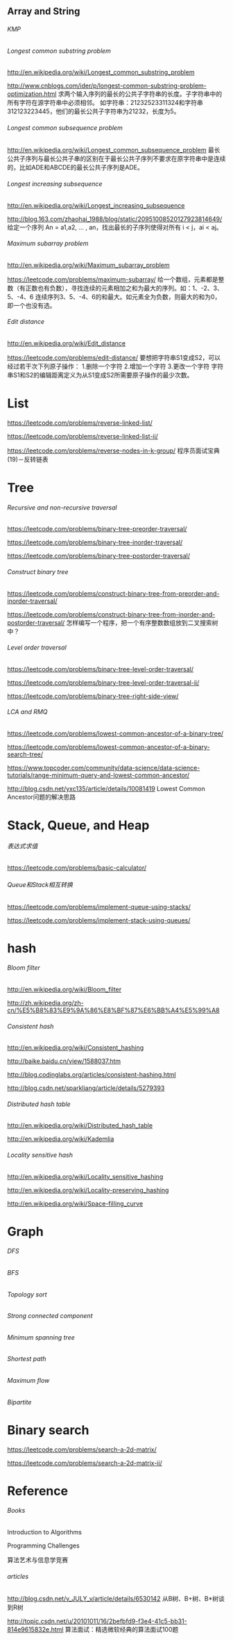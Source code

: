 ## Array and String

###### KMP

###### Longest common substring problem

http://en.wikipedia.org/wiki/Longest_common_substring_problem

http://www.cnblogs.com/ider/p/longest-common-substring-problem-optimization.html
求两个输入序列的最长的公共子字符串的长度。子字符串中的所有字符在源字符串中必须相邻。
如字符串：21232523311324和字符串312123223445，他们的最长公共子字符串为21232，长度为5。

###### Longest common subsequence problem

http://en.wikipedia.org/wiki/Longest_common_subsequence_problem
最长公共子序列与最长公共子串的区别在于最长公共子序列不要求在原字符串中是连续的，比如ADE和ABCDE的最长公共子序列是ADE。

###### Longest increasing subsequence

http://en.wikipedia.org/wiki/Longest_increasing_subsequence

http://blog.163.com/zhaohai_1988/blog/static/20951008520127923814649/
给定一个序列 An = a1,a2, ... , an，找出最长的子序列使得对所有 i < j，ai < aj。

###### Maximum subarray problem

http://en.wikipedia.org/wiki/Maximum_subarray_problem

https://leetcode.com/problems/maximum-subarray/
给一个数组，元素都是整数（有正数也有负数），寻找连续的元素相加之和为最大的序列。如：1、-2、3、5、-4、6 连续序列3、5、-4、6的和最大。如元素全为负数，则最大的和为0，即一个也没有选。

###### Edit distance

http://en.wikipedia.org/wiki/Edit_distance

https://leetcode.com/problems/edit-distance/
要想把字符串S1变成S2，可以经过若干次下列原子操作：
1.删除一个字符
2.增加一个字符
3.更改一个字符
字符串S1和S2的编辑距离定义为从S1变成S2所需要原子操作的最少次数。

# List

https://leetcode.com/problems/reverse-linked-list/

https://leetcode.com/problems/reverse-linked-list-ii/

https://leetcode.com/problems/reverse-nodes-in-k-group/
程序员面试宝典(19)－反转链表

# Tree

###### Recursive and non-recursive traversal

https://leetcode.com/problems/binary-tree-preorder-traversal/

https://leetcode.com/problems/binary-tree-inorder-traversal/

https://leetcode.com/problems/binary-tree-postorder-traversal/

###### Construct binary tree

https://leetcode.com/problems/construct-binary-tree-from-preorder-and-inorder-traversal/

https://leetcode.com/problems/construct-binary-tree-from-inorder-and-postorder-traversal/
怎样编写一个程序，把一个有序整数数组放到二叉搜索树中？

###### Level order traversal

https://leetcode.com/problems/binary-tree-level-order-traversal/

https://leetcode.com/problems/binary-tree-level-order-traversal-ii/

https://leetcode.com/problems/binary-tree-right-side-view/

###### LCA and RMQ

https://leetcode.com/problems/lowest-common-ancestor-of-a-binary-tree/

https://leetcode.com/problems/lowest-common-ancestor-of-a-binary-search-tree/

https://www.topcoder.com/community/data-science/data-science-tutorials/range-minimum-query-and-lowest-common-ancestor/

http://blog.csdn.net/yxc135/article/details/10081419
Lowest Common Ancestor问题的解决思路

# Stack, Queue, and Heap

###### 表达式求值

https://leetcode.com/problems/basic-calculator/

###### Queue和Stack相互转换

https://leetcode.com/problems/implement-queue-using-stacks/

https://leetcode.com/problems/implement-stack-using-queues/

# hash

###### Bloom filter

http://en.wikipedia.org/wiki/Bloom_filter

http://zh.wikipedia.org/zh-cn/%E5%B8%83%E9%9A%86%E8%BF%87%E6%BB%A4%E5%99%A8

###### Consistent hash

http://en.wikipedia.org/wiki/Consistent_hashing

http://baike.baidu.cn/view/1588037.htm

http://blog.codinglabs.org/articles/consistent-hashing.html

http://blog.csdn.net/sparkliang/article/details/5279393

###### Distributed hash table

http://en.wikipedia.org/wiki/Distributed_hash_table

http://en.wikipedia.org/wiki/Kademlia

###### Locality sensitive hash

http://en.wikipedia.org/wiki/Locality_sensitive_hashing

http://en.wikipedia.org/wiki/Locality-preserving_hashing

http://en.wikipedia.org/wiki/Space-filling_curve

# Graph

###### DFS

###### BFS

###### Topology sort

###### Strong connected component

###### Minimum spanning tree

###### Shortest path

###### Maximum flow

###### Bipartite

# Binary search

https://leetcode.com/problems/search-a-2d-matrix/

https://leetcode.com/problems/search-a-2d-matrix-ii/

# Reference

###### Books

Introduction to Algorithms

Programming Challenges

算法艺术与信息学竞赛

###### articles

http://blog.csdn.net/v_JULY_v/article/details/6530142
从B树、B+树、B*树谈到R树

http://topic.csdn.net/u/20101011/16/2befbfd9-f3e4-41c5-bb31-814e9615832e.html
算法面试：精选微软经典的算法面试100题

